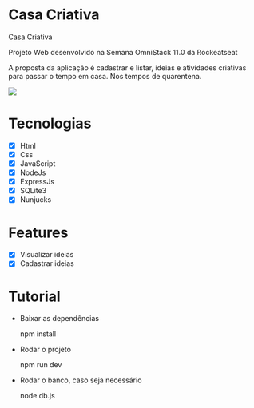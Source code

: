 # Casa Criativa

Casa Criativa

Projeto Web desenvolvido na Semana OmniStack 11.0 da Rockeatseat

A proposta da aplicação é cadastrar e listar, ideias e atividades criativas para passar o tempo em casa. Nos tempos de quarentena.

![](public/casacriativa-preview.gif)

# Tecnologias
- [x]  Html
- [x]  Css
- [x]  JavaScript
- [x]  NodeJs
- [x]  ExpressJs
- [x]  SQLite3
- [x]  Nunjucks

# Features

- [x] Visualizar ideias
- [x] Cadastrar ideias

# Tutorial

- Baixar as dependências

    npm install

- Rodar o projeto

    npm run dev

- Rodar o banco, caso seja necessário

    node db.js
